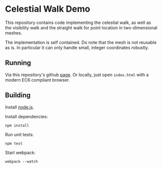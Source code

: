 Celestial Walk Demo
===================

This repository contains code implementing the celestial walk, as well
as the visibility walk and the straight walk for point location in
two-dimensional meshes.

The implementation is self contained. Do note that the mesh is not
reusable as is. In particular it can only handle small, integer
coordinates robustly.

Running
-------

Via this repository's github [page](https://wkuijper.github.com/celestial-walk-demo/). Or locally, just open `index.html` with a modern EC6 compliant browser.

Building
--------

Install [node.js](https://nodejs.org).

Install dependencies:

    npm install

Run unit tests:

    npm test

Start webpack:

    webpack --watch
